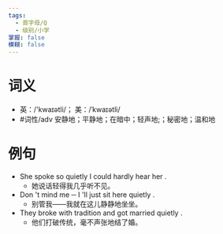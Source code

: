 ```yaml
---
tags:
  - 首字母/Q
  - 级别/小学
掌握: false
模糊: false
---
```

# 词义
- 英：/'kwaɪətli/； 美：/ˈkwaɪətli/
- #词性/adv  安静地；平静地；在暗中；轻声地;；秘密地；温和地
# 例句
- She spoke so quietly I could hardly hear her .
	- 她说话轻得我几乎听不见。
- Don 't mind me ─ I 'll just sit here quietly .
	- 别管我——我就在这儿静静地坐坐。
- They broke with tradition and got married quietly .
	- 他们打破传统，毫不声张地结了婚。
